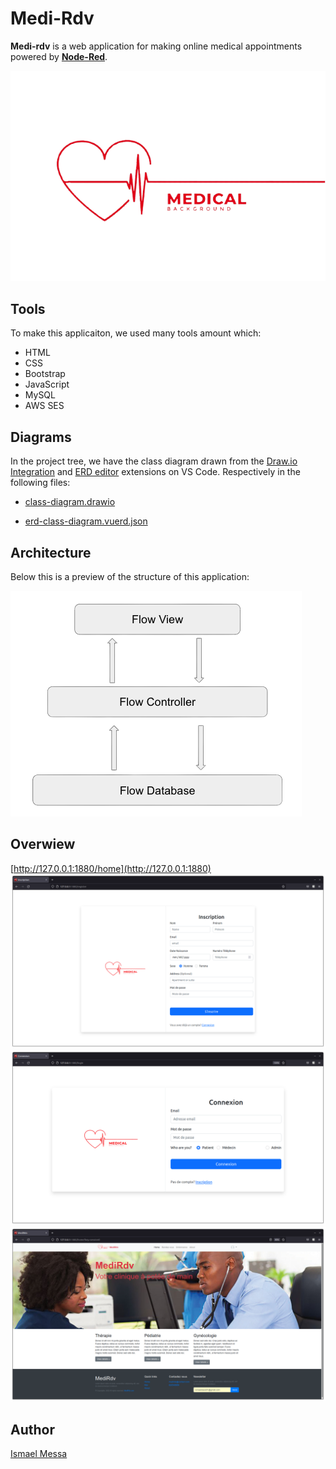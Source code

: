 # Medi-Rdv

**Medi-rdv** is a web application for making online medical appointments powered by **[Node-Red](https://nodered.org)**.

![logo](preview/rdv-logo.png)

## Tools

To make this applicaiton, we used many tools amount which:

- HTML
- CSS
- Bootstrap
- JavaScript
- MySQL
- AWS SES

## Diagrams

In the project tree, we have the class diagram drawn from the [Draw.io Integration](https://marketplace.visualstudio.com/items?itemName=hediet.vscode-drawio) and [ERD editor](https://marketplace.visualstudio.com/items?itemName=dineug.vuerd-vscode) extensions on VS Code. Respectively in the following files:

- [class-diagram.drawio](class-diagram.drawio)

- [erd-class-diagram.vuerd.json](erd-class-diagram.vuerd.json)

## Architecture

Below this is a preview of the structure of this application:

![structure](structure-preview.png)

## Overwiew

[http://127.0.0.1:1880/home](http://127.0.0.1:1880)
![logo](preview/register.png)
![logo](preview/login.png)
![logo](preview/home.png)

## Author

[Ismael Messa](https://messaismael.com/aboutme/)
